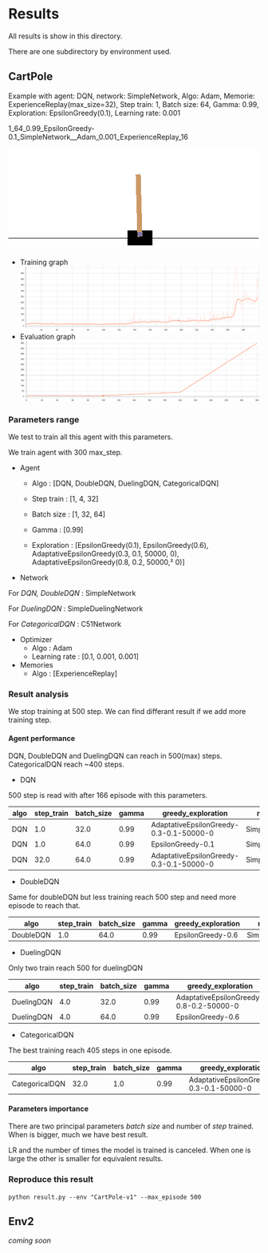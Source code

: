 # Results

All results is show in this directory.

There are one subdirectory by environment used.

## CartPole

Example with agent: DQN, network: SimpleNetwork,  Algo: Adam, Memorie: ExperienceReplay(max_size=32), Step train: 1, Batch size: 64, Gamma: 0.99, Exploration: EpsilonGreedy(0.1), Learning rate: 0.001

1_64_0.99_EpsilonGreedy-0.1_SimpleNetwork__Adam_0.001_ExperienceReplay_16 


![CartPoleExemple.gif](./ressources/cartpole.gif)


* Training graph
![CartPoleTrainning.png](./ressources/CartPoleTrainning.png)
* Evaluation graph
![CartPoleEvaluation.png](./ressources/CartPoleEvaluation.png)

### Parameters range

We test to train all this agent with this parameters.

We train agent with 300 max_step.
* Agent
  * Algo : [DQN, DoubleDQN, DuelingDQN, CategoricalDQN]

  * Step train : [1, 4, 32]
  
  * Batch size : [1, 32, 64]
  
  * Gamma : [0.99]
  
  * Exploration : [EpsilonGreedy(0.1),
                         EpsilonGreedy(0.6),
                         AdaptativeEpsilonGreedy(0.3, 0.1, 50000, 0),
                         AdaptativeEpsilonGreedy(0.8, 0.2, 50000,² 0)]
* Network

For _DQN, DoubleDQN_ : SimpleNetwork

For _DuelingDQN_ : SimpleDuelingNetwork

For _CategoricalDQN_ : C51Network
* Optimizer
  * Algo : Adam
  * Learning rate : [0.1, 0.001, 0.001]
* Memories
  * Algo : [ExperienceReplay]

### Result analysis

We stop training at 500 step. We can find differant result if we add more training step.

#### Agent performance

DQN, DoubleDQN and DuelingDQN can reach in 500(max) steps. CategoricalDQN reach ~400 steps.


* DQN

500 step is read with after 166 episode with this parameters.

| algo | step_train | batch_size | gamma | greedy_exploration | network | optimizer | lr | memories | max_size | step | max | min | avg | sum | 
| --- | --- | --- | --- | --- | --- | --- | --- | --- | --- | --- | --- | --- | --- | --- | 
| DQN | 1.0 | 32.0 | 0.99 | AdaptativeEpsilonGreedy-0.3-0.1-50000-0 | SimpleNetwork | Adam | 0.0010 | ExperienceReplay | 128 | 166.0 | 1.0 | 1.0 | 1.0 | 500.0 | 
| DQN | 1.0 | 64.0 | 0.99 | EpsilonGreedy-0.1 | SimpleNetwork | Adam | 0.0010 | ExperienceReplay | 16 | 166.0 | 1.0 | 1.0 | 1.0 | 500.0 | 
| DQN | 32.0 | 64.0 | 0.99 | AdaptativeEpsilonGreedy-0.3-0.1-50000-0 | SimpleNetwork | Adam | 0.1000 | ExperienceReplay | 16 | 166.0 | 1.0 | 1.0 | 1.0 | 500.0 | 

* DoubleDQN

Same for doubleDQN but less training reach 500 step and need more episode to reach that.

| algo | step_train | batch_size | gamma | greedy_exploration | network | optimizer | lr | memories | max_size | step | max | min | avg | sum | 
| --- | --- | --- | --- | --- | --- | --- | --- | --- | --- | --- | --- | --- | --- | --- | 
|DoubleDQN|1.0|64.0|0.99|EpsilonGreedy-0.6|SimpleNetwork|Adam|0.0001|ExperienceReplay|128|332.0|1.0|1.0|1.0|500.0|

* DuelingDQN

Only two train reach 500 for duelingDQN

| algo | step_train | batch_size | gamma | greedy_exploration | network | optimizer | lr | memories | max_size | step | max | min | avg | sum | 
| --- | --- | --- | --- | --- | --- | --- | --- | --- | --- | --- | --- | --- | --- | --- | 
|DuelingDQN|4.0|32.0|0.99|AdaptativeEpsilonGreedy-0.8-0.2-50000-0|SimpleDuelingNetwork|Adam|0.0001|ExperienceReplay|16 |498.0 |1.0|1.0|1.0|500.0|
|DuelingDQN|4.0|64.0|0.99|EpsilonGreedy-0.6|SimpleDuelingNetwork|Adam|0.0001|ExperienceReplay|32|498.0|1.0|1.0|1.0|500.0|

* CategoricalDQN

The best training reach 405 steps in one episode.

| algo | step_train | batch_size | gamma | greedy_exploration | network | optimizer | lr | memories | max_size | step | max | min | avg | sum | 
| --- | --- | --- | --- | --- | --- | --- | --- | --- | --- | --- | --- | --- | --- | --- | 
|CategoricalDQN|32.0|1.0|0.99|AdaptativeEpsilonGreedy-0.3-0.1-50000-0|C51Network|Adam|0.0010|ExperienceReplay|32|332.0|1.0|1.0|1.0|405.0|

#### Parameters importance

There are two principal parameters *batch size* and number of *step* trained. When is bigger, much we have best result.

LR and the number of times the model is trained is canceled. When one is large the other is smaller for equivalent results.

### Reproduce this result

```batch
python result.py --env "CartPole-v1" --max_episode 500
```

## Env2
*coming soon*